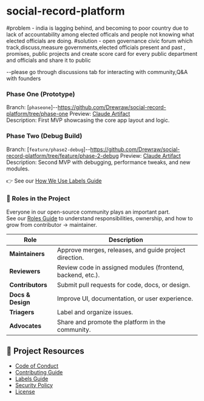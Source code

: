 # social-record-platform
#problem - india is lagging behind, and becoming to poor country due to lack of accountability among elected officals and people not knowing what elected officials are doing. 
#solution - open governance civic forum which track,discuss,measure governments,elected officials present and past , promises, public projects and create score card for every public department and officials and share it to public 

 --please go through discussions tab for interacting with community,Q&A with founders

### Phase One (Prototype)
Branch: [`phaseone`]--https://github.com/Drewraw/social-record-platform/tree/phase-one
Preview: [Claude Artifact](https://claude.ai/public/artifacts/d012c4c8-5c74-4965-aeee-b2245f304bf6)  
Description: First MVP showcasing the core app layout and logic.

### Phase Two (Debug Build)
Branch: [`feature/phase2-debug`]--https://github.com/Drewraw/social-record-platform/tree/feature/phase-2-debug
Preview: [Claude Artifact](https://claude.ai/public/artifacts/c7871b72-2a71-4fa7-b2f6-1d83925ab4a3)  
Description: Second MVP with debugging, performance tweaks, and new modules.

👉 See our [How We Use Labels Guide](./LABELS.md)

### 👥 Roles in the Project

Everyone in our open-source community plays an important part.  
See our [Roles Guide](./ROLES.md) to understand responsibilities, ownership, and how to grow from contributor → maintainer.

| Role | Description |
|------|--------------|
| **Maintainers** | Approve merges, releases, and guide project direction. |
| **Reviewers** | Review code in assigned modules (frontend, backend, etc.). |
| **Contributors** | Submit pull requests for code, docs, or design. |
| **Docs & Design** | Improve UI, documentation, or user experience. |
| **Triagers** | Label and organize issues. |
| **Advocates** | Share and promote the platform in the community. |


## 📘 Project Resources
- [Code of Conduct](./CODE_OF_CONDUCT.md)
- [Contributing Guide](./CONTRIBUTING.md)
- [Labels Guide](./LABELS.md)
- [Security Policy](./SECURITY.md)
- [License](./LICENSE)
  
